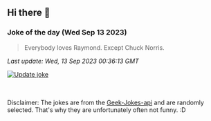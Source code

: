 ## Hi there 👋

### Joke of the day (Wed Sep 13 2023)
<!-- joke -->
>Everybody loves Raymond. Except Chuck Norris.
<!-- /joke -->

*Last update: Wed, 13 Sep 2023 00:36:13 GMT*

[![Update joke](https://github.com/nclskfm/nclskfm/actions/workflows/joke.yml/badge.svg)](https://github.com/nclskfm/nclskfm/actions/workflows/joke.yml)

<br><br>
Disclaimer: The jokes are from the [Geek-Jokes-api](https://github.com/sameerkumar18/geek-joke-api) and are randomly selected. That's why they are unfortunately often not funny. :D
